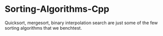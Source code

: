 # Sorting-Algorithms-Cpp
Quicksort, mergesort, binary interpolation search are just some of the few sorting algorithms that we benchtest.
